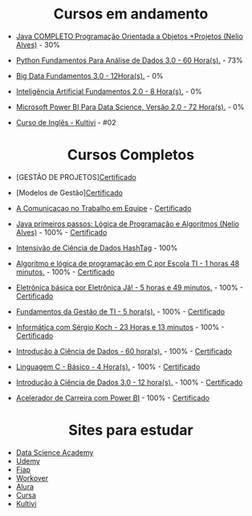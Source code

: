 <h1 align="center"> Cursos em andamento </h1>

* [Java COMPLETO Programação Orientada a Objetos +Projetos (Nelio Alves)](https://www.udemy.com/course/java-curso-completo/) - 30%

* [Python Fundamentos Para Análise de Dados 3.0 - 60 Hora(s).](https://www.datascienceacademy.com.br/course/python-fundamentos) - 73% 

* [Big Data Fundamentos 3.0 - 12Hora(s).](https://www.datascienceacademy.com.br/path-player?courseid=big-data-fundamentos-3&unit=60ec7988e32fc3e4f31ce5cbUnit) - 0%

* [Inteligência Artificial Fundamentos 2.0 - 8 Hora(s).](https://www.datascienceacademy.com.br/path-player?courseid=inteligencia-artificial-fundamentos&unit=60f61105e32fc34ee0553af5Unit) - 0%

* [Microsoft Power BI Para Data Science, Versão 2.0 - 72 Hora(s).](https://www.datascienceacademy.com.br/path-player?courseid=microsoft-power-bi-para-data-science) - 0%

* [Curso de Inglês - Kultivi](https://app.kultivi.com/dashboard/course/ingles/lesson/introducao-e-names) - #02

<h1 align="center"> Cursos Completos </h1>

* [GESTÃO DE PROJETOS][Certificado](https://github.com/TiagoMoreiraPimentel/Certificados/blob/main/certificados/pdf/GEST%C3%83O%20DE%20PROJETOS%20-%20certificado.pdf)

* [Modelos de Gestão][Certificado](https://github.com/TiagoMoreiraPimentel/Certificados/blob/main/certificados/pdf/Modelos%20de%20Gest%C3%A3o%20-%20certificado.pdf)

* [A Comunicacao no Trabalho em Equipe](https://www.linkedin.com/learning/a-comunicacao-no-trabalho-em-equipe/boas-vindas?autoplay=true) - [Certificado](https://github.com/TiagoMoreiraPimentel/Certificados/blob/main/certificados/JPG/CertificadoDeConclusao_A%20Comunicacao%20no%20Trabalho%20em%20Equipe.jpg)

* [Java primeiros passos: Lógica de Programação e Algoritmos (Nelio Alves)](https://www.udemy.com/course/java-curso-logica-de-programacao/learn/lecture/11646532#overview) - 100% - [Certificado](https://github.com/TiagoMoreiraPimentel/Certificados/blob/main/certificados/JPG/certificado%20-%20JAVA%20fundamentos.jpg)

* [Intensivão de Ciência de Dados HashTag](https://www.youtube.com/watch?v=PRAk4J4IU5Q) - 100%

* [Algoritmo e lógica de programação em C por Escola TI - 1 horas 48 minutos.](https://cursa.app/pt/curso-gratuito/algoritmo-e-logica-de-programacao-em-c-por-escola-ti) - 100% - [Certificado](https://github.com/TiagoMoreiraPimentel/Certificados/blob/main/certificados/JPG/algoritimo%20e%20logica%20de%20programa%C3%A7%C3%A3o%20escola%20de%20TI_page-0001.jpg)

* [Eletrônica básica por Eletrônica Já! - 5 horas e 49 minutos.](https://cursa.app/pt/curso-gratuito/eletronica-basica-por-eletronica-ja) - 100% - [Certificado](https://github.com/TiagoMoreiraPimentel/Certificados/blob/main/certificados/JPG/certificado%20eletronica%20cursa_page-0001.jpg)

* [Fundamentos da Gestão de TI - 5 hora(s).](https://nc-www5.fgv.br/cursosgratuitos/default_html5.aspx) - 100% - [Certificado](https://github.com/TiagoMoreiraPimentel/Certificados/blob/main/certificados/JPG/FUNDAMENTOS%20DA%20GEST%C3%83O%20DE%20TI_page-0001.jpg)

* [Informática com Sérgio Koch - 23 Horas e 13 minutos](https://cursa.app/pt/curso-gratuito/informatica-com-sergio-koch) - 100% - [Certificado](https://github.com/TiagoMoreiraPimentel/Certificados/blob/main/certificados/JPG/informatica%20com%20sergio%20koch_page-0001.jpg)

* [Introdução à Ciência de Dados - 60 hora(s).](https://nc-www5.fgv.br/cursosgratuitos/default_html5.aspx) - 100% - [Certificado](https://github.com/TiagoMoreiraPimentel/Certificados/blob/main/certificados/JPG/INTRODU%C3%87%C3%83O%20%C3%80%20CI%C3%8ANCIA%20DE%20DADOS_page-0001.jpg)

* [Linguagem C - Básico - 4 Hora(s).](https://alunos.workover.com.br/courses/523) - 100% - [Certificado](https://github.com/TiagoMoreiraPimentel/Certificados/blob/main/certificados/JPG/linguagem%20C%20basico_page-0001.jpg)

* [Introdução à Ciência de Dados 3.0 - 12 hora(s).](https://www.datascienceacademy.com.br/path-player?courseid=intro-ciencia-de-dados-3&unit=61082006e32fc3b2ed213fddUnit) - 100% - [Certificado](https://github.com/TiagoMoreiraPimentel/Certificados/blob/main/certificados/JPG/Introdu%C3%A7%C3%A3o%20a%20ciencia%20de%20dadsos%203.0%20Data%20Science%20Academy_page-0001.jpg)

* [Acelerador de Carreira com Power BI](https://www.youtube.com/watch?v=5n1oAbM5PYM) - 100% - [Certificado](https://github.com/TiagoMoreiraPimentel/Certificados/blob/main/certificados/JPG/Certificado%20Acelerador%20de%20carreira%20power%20bi%20-%20empowerdata.jpg)

<h1 align="center"> Sites para estudar </h1>

* [Data Science Academy](https://www.datascienceacademy.com.br/)
* [Udemy](https://www.udemy.com/)
* [Fiap](https://on.fiap.com.br/local/programaeucapacito/)
* [Workover](https://workover.com.br/)
* [Alura](https://www.alura.com.br/)
* [Cursa](https://cursa.app/pt)
* [Kultivi](https://kultivi.com/)

